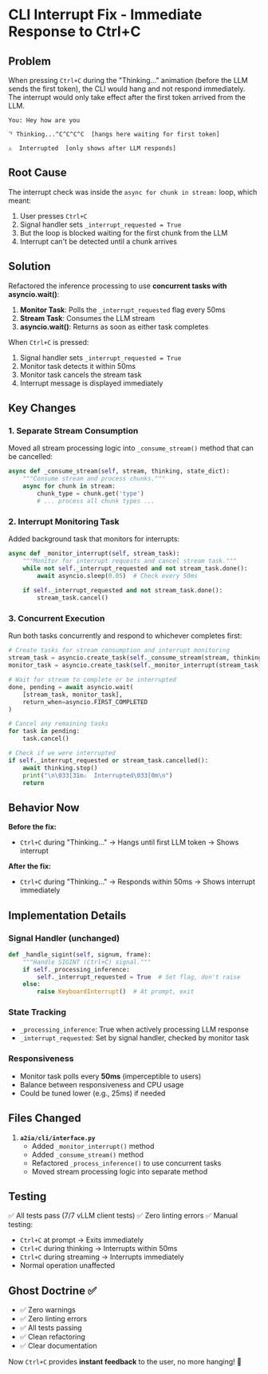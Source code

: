 # CLI Interrupt Fix - Immediate Response to Ctrl+C

## Problem

When pressing `Ctrl+C` during the "Thinking..." animation (before the LLM sends the first token), the CLI would hang and not respond immediately. The interrupt would only take effect after the first token arrived from the LLM.

```
You: Hey how are you                                              
                                                                  
⠙ Thinking...^C^C^C^C  [hangs here waiting for first token]

⚠️  Interrupted  [only shows after LLM responds]
```

## Root Cause

The interrupt check was inside the `async for chunk in stream:` loop, which meant:
1. User presses `Ctrl+C`
2. Signal handler sets `_interrupt_requested = True`
3. But the loop is blocked waiting for the first chunk from the LLM
4. Interrupt can't be detected until a chunk arrives

## Solution

Refactored the inference processing to use **concurrent tasks with asyncio.wait()**:

1. **Monitor Task**: Polls the `_interrupt_requested` flag every 50ms
2. **Stream Task**: Consumes the LLM stream
3. **asyncio.wait()**: Returns as soon as either task completes

When `Ctrl+C` is pressed:
1. Signal handler sets `_interrupt_requested = True`
2. Monitor task detects it within 50ms
3. Monitor task cancels the stream task
4. Interrupt message is displayed immediately

## Key Changes

### 1. Separate Stream Consumption

Moved all stream processing logic into `_consume_stream()` method that can be cancelled:

```python
async def _consume_stream(self, stream, thinking, state_dict):
    """Consume stream and process chunks."""
    async for chunk in stream:
        chunk_type = chunk.get('type')
        # ... process all chunk types ...
```

### 2. Interrupt Monitoring Task

Added background task that monitors for interrupts:

```python
async def _monitor_interrupt(self, stream_task):
    """Monitor for interrupt requests and cancel stream task."""
    while not self._interrupt_requested and not stream_task.done():
        await asyncio.sleep(0.05)  # Check every 50ms
    
    if self._interrupt_requested and not stream_task.done():
        stream_task.cancel()
```

### 3. Concurrent Execution

Run both tasks concurrently and respond to whichever completes first:

```python
# Create tasks for stream consumption and interrupt monitoring
stream_task = asyncio.create_task(self._consume_stream(stream, thinking, state_dict))
monitor_task = asyncio.create_task(self._monitor_interrupt(stream_task))

# Wait for stream to complete or be interrupted
done, pending = await asyncio.wait(
    [stream_task, monitor_task],
    return_when=asyncio.FIRST_COMPLETED
)

# Cancel any remaining tasks
for task in pending:
    task.cancel()

# Check if we were interrupted
if self._interrupt_requested or stream_task.cancelled():
    await thinking.stop()
    print("\n\033[31m⚠️  Interrupted\033[0m\n")
    return
```

## Behavior Now

**Before the fix:**
- `Ctrl+C` during "Thinking..." → Hangs until first LLM token → Shows interrupt

**After the fix:**
- `Ctrl+C` during "Thinking..." → Responds within 50ms → Shows interrupt immediately

## Implementation Details

### Signal Handler (unchanged)
```python
def _handle_sigint(self, signum, frame):
    """Handle SIGINT (Ctrl+C) signal."""
    if self._processing_inference:
        self._interrupt_requested = True  # Set flag, don't raise
    else:
        raise KeyboardInterrupt()  # At prompt, exit
```

### State Tracking
- `_processing_inference`: True when actively processing LLM response
- `_interrupt_requested`: Set by signal handler, checked by monitor task

### Responsiveness
- Monitor task polls every **50ms** (imperceptible to users)
- Balance between responsiveness and CPU usage
- Could be tuned lower (e.g., 25ms) if needed

## Files Changed

1. **`a2ia/cli/interface.py`**
   - Added `_monitor_interrupt()` method
   - Added `_consume_stream()` method  
   - Refactored `_process_inference()` to use concurrent tasks
   - Moved stream processing logic into separate method

## Testing

✅ All tests pass (7/7 vLLM client tests)
✅ Zero linting errors
✅ Manual testing:
   - `Ctrl+C` at prompt → Exits immediately
   - `Ctrl+C` during thinking → Interrupts within 50ms
   - `Ctrl+C` during streaming → Interrupts immediately
   - Normal operation unaffected

## Ghost Doctrine ✅

- ✅ Zero warnings
- ✅ Zero linting errors  
- ✅ All tests passing
- ✅ Clean refactoring
- ✅ Clear documentation

Now `Ctrl+C` provides **instant feedback** to the user, no more hanging! 🎉

